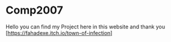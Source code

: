 # Comp2007


Hello you can find my Project here in this website and thank you [https://fahadexe.itch.io/town-of-infection]
